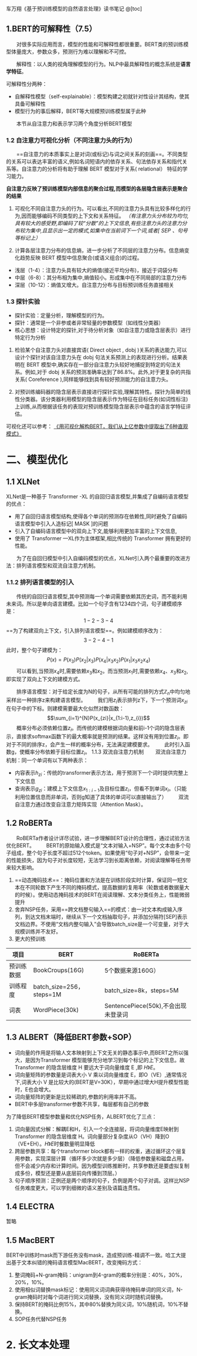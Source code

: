 ﻿车万翔《基于预训练模型的自然语言处理》读书笔记
@[toc]
## 1.BERT的可解释性（7.5）
&#8195;&#8195;对很多实际应用而言，模型的性能和可解释性都很重要。BERT类的预训练模型体量庞大，参数众多，预测行为难以理解和不可控。

&#8195;&#8195;解释性：以人类的视角理解模型的行为。NLP中最具解释性的概念系统是**语言学特征**。

可解释性分两种：
- 自解释性模型（self-explainable）：模型构建之初就针对性设计其结构，使其具备可解释性
- 模型行为的事后解释，BERT等大规模预训练模型属于此种

&#8195;&#8195;本节从自注意力和表示学习两个角度分析BERT模型
### 1.2 自注意力可视化分析（不同注意力头的行为）
&#8195;&#8195;==自注意力的本质事实上是对词(或标记)与词之间关系的刻画==。不同类型的关系可以表达丰富的语义,例如名词短语内的依存关系、句法依存关系和指代关系等。自注意力的分析将有助于理解 BERT 模型对于关系( relational） 特征的学习能力。

**自注意力反映了预训练模型内部信息的聚合过程,而模型的各层隐含层表示是聚合的结果**

1. 可视化不同自注意力头的行为。可以看出,不同的注意力头具有比较多样化的行为,因而能够编码不同类型的上下文和关系特征。
*（有注意力头分布较为均匀,具有较大的感受野,即编码了较“分散”的上下文信息,有些注意力头的注意力分布较为集中,且显示出一定的模式,如集中在当前词下一个词,或者[ SEP 、句号等标记上）*

2. 计算各层注意力分布的信息熵，进一步分析了不同层的注意力分布。信息熵变化趋势反映 BERT 模型中信息聚合(或语义组合)的过程。
- 浅层（1-4）：注意力头具有较大的熵值(接近平均分布)，接近于词袋分布
- 中层（6-8）：其分布相为集中,熵值较小。形成集中在不同局部的注意力分布
- 深层（10-12）：熵值又增大。自注意力分布与目标预训练任务直接相关

### 1.3 探针实验
- 探针实验：定量分析，理解模型的行为。
- 探针：通常是一个非参或者非常轻量的参数模型（如线性分类器）
- 核心思想：设计特定的探针,对于待分析对象（如自注意力或隐含层表示）进行特定行为分析

1. 检验某个自注意力头对直接宾语( Direct object , dobj )关系的表达能力,可以设计个探针对该自注意力头在 dobj 句法关系预测上的表现进行分析。结果表明在 BERT 模型中,确实存在一部分自注意力头较好地捕捉到特定的句法关系。例如,对于 dobj 关系的预测准确率达到了86.8%。此外,对于更复杂的共指关系( Coreference ),同样能够找到具有较好预测能力的自注意力头。

2. 对预训练编码器的隐含层表示直接进行探针实验,理解其特性。探针为简单的线性分类器。该分类器利用模型的隐含层表示作为特征在目标任务(如词性标注)上训练,从而根据该任务的表现对预训练模型隐含层表示中蕴含的语言学特征评估。

可视化还可以参考： [《用可视化解构BERT，我们从上亿参数中提取出了6种直观模式》](https://mp.weixin.qq.com/s/IN4YfoZnlBozwEFdhSvLZg)
# 二、模型优化
## 1.1 XLNet
XLNet是一种基于 Transformer -XL 的自回归语言模型,并集成了自编码语言模型的优点：
- 用了自回归语言模型结构,使得各个单词的预测存在依赖性,同时避免了自编码语言模型中引入人造标记[ MASK ]的问题
- 引入了自编码语言模型中的双向上下文,能够利用更加丰富的上下文信息,
- 使用了 Transformer —XL作为主体框架,相比传统的 Transformer 拥有更好的性能。

&#8195;&#8195;为了在自回归模型中引入自编码模型的优点，XLNet引入两个最重要的改进方法：排列语言模型和双流自注意力机制。
### 1.1.2 排列语言模型的引入
&#8195;&#8195;传统的自回归语言模型,其中预测每一个单词需要依赖其历史词，而不能利用未来词。所以是单向语言建模。比如一个句子含有1234四个词，句子建模顺序是：
$$1-2-3-4$$
==为了构建双向上下文，引入排列语言模型==。例如建模顺序改为：
$$3-2-4-1$$
此时，整个句子建模为：
$$P(x)=P(x_{3})P(x_{2}|x_{3})P(x_{4}|x_{3}x_{2})P(x_{1}|x_{3}x_{2}x_{4})$$
&#8195;&#8195;可以看到,当预测$x_{4}$时,需要依赖$x_{3}$和$x_{2}$。而当预测$x_{1}$时,需要依赖$x_{4}$、$x_{3}$和$x_{2}$,即实现了双向上下文的建模方式。

&#8195;&#8195;排序语言模型：对于给定长度为N的句子，从所有可能的排列方式$\mathbb{Z}_{n}$中均匀地采样出一种排序z来构建语言模型。
&#8195;&#8195;我们用$z_{i}$表示排列z下，下一个预测词$x_{zi}$在句子中的下标。则建模需要最大化似然对数函数：$$\sum_{i=1}^{N}P(x_{zi}|x_{1:i-1},z_{i})$$
&#8195;&#8195;概率分布必须依赖位置$z_{i}$。而传统的建模根据词向量和前i-1个词的隐含层表示，直接求softmax函数下的最大概率就是预测的结果。这样没有用到位置$z_{i}$。即对于不同的排序z，会产生一样的概率分布，无法满足建模要求。
&#8195;&#8195;此时引入函数g，使概率分布依赖于目标位置$z_{i}$。
1.1.3 双流自注意力机制
 &#8195;&#8195;双流自注意力机制：同一个单词有以下两种表示：
 - 内容表示$h_{zi}$：传统的transformer表示方法，用于预测下一个词时提供完整上下文信息
 - 查询表示$g_{zi}$：建模上下文信息$x_{1:i-1}$及目标位置$z_{i}$，但看不到单词$x_{i}$。（只能利用位置信息而非单词，否则g知道了具体的单词可以直接输出了）
&#8195;&#8195;双流自注意力通过改变自注意力矩阵实现（Attention Mask）。

## 1.2 RoBERTa
&#8195;&#8195;RoBERTa作者设计详尽试验，进一步理解BERT设计的合理性，通过试验方法优化BERT。
&#8195;&#8195;BERT的原始输入模式是“文本对输入+NSP”。每个文本由多个句子组成，整个句子长度不超过512个token。如果使用“句子对+NSP”，会带来一定的性能损失，因为句子对长度较短，无法学习到长距离依赖，对阅读理解等任务带来较大影响。
1. ==动态掩码技术==：掩码位置和方法是在训练阶段实时计算，保证同一短文本在不同轮数下产生不同的掩码模式，提高数据的复用率（轮数或者数据量大的时候）。使用动态掩码技术的BERT在阅读理解、文本分类任务上，性能微弱提升
2. 舍弃NSP任务，采用==跨文档整句输入==的模式：由一对文本构成输入序列，到达文档末端时，继续从下一个文档抽取句子，并添加分隔符[SEP]表示文档边界。不使用“文档内整句输入”会导致batch_size是一个可变量，对于大规模训练并不友好。
3. 更大的预训练

项目    |BERT  | RoBERTa
-------- | ----- | ----
预训练数据 | BookCroups(16G) | 5个数据来源160G）
训练程度  | batch_size=256，steps=1M | batch_size=8k，steps=5M
词表  | WordPiece(30k) | SentencePiece(50k),不会出现未登录词

## 1.3 ALBERT（降低BERT参数+SOP）
- 词向量的作用是将输人文本映射到上下文无关的静态事示中,而BERT之所以强大，是因为Transformer 模型能够充分地学习到每个标记的上下文信息。故Transformer 的隐含层维度 H 要远大于词向量维度 E ,即 $H 》E$。
- 词向量矩阵的参数量是词表大小 V 乘以词向量维度 E，即O（VE）,通常情况下,词表大小 V 是比较大的(BERT是V=30K），早期中通过增大H提升模型性能时，E也会增大。
- 词向量矩阵的更新是比较稀疏的,参数的利用率并不高。
- BERT中多层transformer参数不共享，每层都有自己的参数

为了降低BERT模型参数量和优化NSP任务，ALBERT优化了三点：
1. 词向量因式分解：解耦E和H，引入一个全连接层，将词向量维度E映射到Transformer 的隐含层维度 H。词向量部分复杂度从O（VH）降到O（VE+EH）。$H 》E$时餐数量明显降低
2. 跨层参数共享：每个transformer block都有一样的权重，通过循环这个层复用参数，实现深层计算（循环多少次就是多少层）（降低参数量和磁盘占用，但不会减少内存和计算时间。因为模型训练推断时，共享参数还是要虚拟复制成多份，模型还是要从底层前向传播到顶层。）
3. 句子顺序预测：正例还是两个顺序的句子，负例是两个句子对调。这样比NSP任务难度更大，可以学到细微的语义差别及语篇连贯性。
## 1.4 ELECTRA
暂略
## 1.5 MacBERT
BERT中训练时mask而下游任务没有mask，造成预训练-精调不一致。哈工大提出基于文本纠错的掩码语言模型MacBERT，改变掩码方式：
1. 整词掩码+N-gram掩码：unigram到4-gram的概率分别是：40%，30%，20%，10%。
2. 使用相似词替换mask标记：使用同义词词典获得待掩码单词的同义词，N-gram掩码时对每个词进行同义词替换，没有同义词时随机词替换。
3. 保持BERT的掩码比例15%，其中80%替换为同义词，10%随机词，10%不替换。
4. SOP任务代替NSP任务
# 2. 长文本处理

















